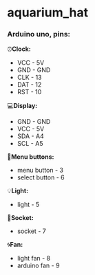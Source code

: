 # aquarium_hat

### Arduino uno, pins:
:alarm_clock:**Clock:**
* VCC - 5V
* GND - GND
* CLK - 13
* DAT - 12
* RST - 10

:computer:**Display:**
* GND - GND
* VCC - 5V
* SDA - A4
* SCL - A5

:white_square_button:**Menu buttons:**
* menu button - 3
* select button - 6

:bulb:**Light:**
* light - 5

:electric_plug:**Soсket:**
* soсket - 7

:cyclone:**Fan:**
* light fan - 8
* arduino fan - 9


